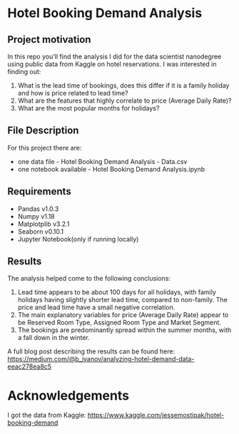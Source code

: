 # Hotel Booking Demand Analysis

## Project motivation
In this repo you'll find the analysis I did for the data scientist nanodegree using public data from Kaggle on hotel reservations. I was interested in finding out: 

1.	What is the lead time of bookings, does this differ if it is a family holiday and how is price related to lead time?
2.	What are the features that highly correlate to price (Average Daily Rate)?
3.	What are the most popular months for holidays? 

## File Description

For this project there are:
-	one data file - Hotel Booking Demand Analysis - Data.csv
-	one notebook available - Hotel Booking Demand Analysis.ipynb

## Requirements

- Pandas v1.0.3
- Numpy v1.18
- Matplotplib v3.2.1
- Seaborn v0.10.1
- Jupyter Notebook(only if running locally)

## Results

The analysis helped come to the following conclusions:
1. Lead time appears to be about 100 days for all holidays, with family holidays having slightly shorter lead time, compared to non-family. The price and lead time have a small negative correlation.
2. The main explanatory variables for price (Average Daily Rate) appear to be Reserved Room Type, Assigned Room Type and Market Segment.
3. The bookings are predominantly spread within the summer months, with a fall down in the winter.

A full blog post describing the results can be found here: https://medium.com/@b_ivanov/analyzing-hotel-demand-data-eeac278ea8c5

# Acknowledgements
I got the data from Kaggle: https://www.kaggle.com/jessemostipak/hotel-booking-demand
